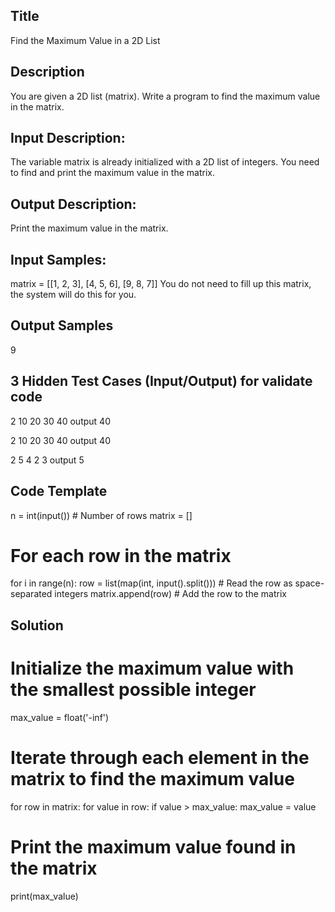 ## Title
Find the Maximum Value in a 2D List

## Description
You are given a 2D list (matrix). Write a program to find the maximum value in the matrix.

## Input Description:
The variable matrix is already initialized with a 2D list of integers.
You need to find and print the maximum value in the matrix.

## Output Description:
Print the maximum value in the matrix.

## Input Samples:
matrix = [[1, 2, 3], [4, 5, 6], [9, 8, 7]]
You do not need to fill up this matrix, the system will do this for you.

## Output Samples
9

## 3 Hidden Test Cases (Input/Output) for validate code
2
10 20
30 40
output 
40


2
10 20
30 40
output
40

2
5 4
2 3
output
5

## Code Template
n = int(input())  # Number of rows
matrix = []

# For each row in the matrix
for i in range(n):
    row = list(map(int, input().split()))  # Read the row as space-separated integers
    matrix.append(row)  # Add the row to the matrix



## Solution

# Initialize the maximum value with the smallest possible integer
max_value = float('-inf')

# Iterate through each element in the matrix to find the maximum value
for row in matrix:
    for value in row:
        if value > max_value:
            max_value = value

# Print the maximum value found in the matrix
print(max_value)